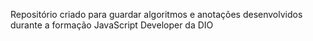 Repositório criado para guardar algoritmos e anotações desenvolvidos durante a formação JavaScript Developer da DIO
